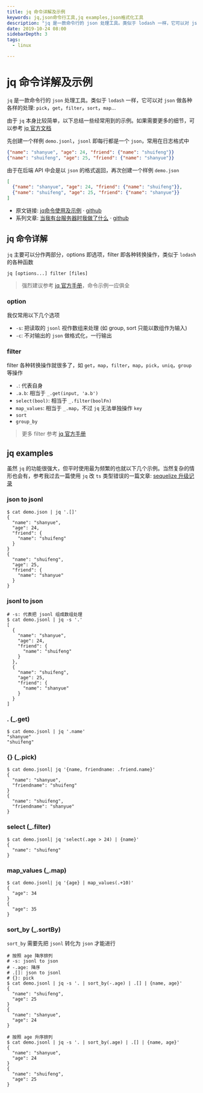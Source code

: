 ```yaml
---
title: jq 命令详解及示例
keywords: jq,json命令行工具,jq examples,json格式化工具
description: "jq 是一款命令行的 json 处理工具。类似于 lodash 一样，它可以对 json 做各种各样的处理，如 pick，get，filter，sort，map"
date: 2019-10-24 08:00
sidebarDepth: 3
tags:
  - linux

---
```


# jq 命令详解及示例

`jq` 是一款命令行的 `json` 处理工具。类似于 `lodash` 一样，它可以对 `json` 做各种各样的处理: `pick`，`get`，`filter`，`sort`，`map`...

由于 `jq` 本身比较简单，以下总结一些经常用到的示例。如果需要更多的细节，可以参考 [jq 官方文档](https://stedolan.github.io/jq/manual/)

先创建一个样例 `demo.jsonl`，`jsonl` 即每行都是一个 `json`，常用在日志格式中

```json
{"name": "shanyue", "age": 24, "friend": {"name": "shuifeng"}}
{"name": "shuifeng", "age": 25, "friend": {"name": "shanyue"}}
```

由于在后端 API 中会是以 `json` 的格式返回，再次创建一个样例 `demo.json`

```json
[
  {"name": "shanyue", "age": 24, "friend": {"name": "shuifeng"}},
  {"name": "shuifeng", "age": 25, "friend": {"name": "shanyue"}}
]
```

<!--more-->

+ 原文链接: [jq命令使用及示例](https://shanyue.tech/op/jq) · [github](https://github.com/shfshanyue/op-note/blob/master/jq.md)
+ 系列文章: [当我有台服务器时我做了什么](https://shanyue.tech/op) · [github](https://github.com/shfshanyue/op-note)

## jq 命令详解

`jq` 主要可以分作两部分，options 即选项，filter 即各种转换操作，类似于 `lodash` 的各种函数

```shell
jq [options...] filter [files]
```

> 强烈建议参考 [jq 官方手册](https://stedolan.github.io/jq/manual/)，命令示例一应俱全

### option

我仅常用以下几个选项

+ `-s`: 把读取的 `jsonl` 视作数组来处理 (如 group, sort 只能以数组作为输入)
+ `-c`: 不对输出的 `json` 做格式化，一行输出

### filter

filter 各种转换操作就很多了，如 `get`，`map`，`filter`，`map`，`pick`，`uniq`，`group` 等操作

+ `.`: 代表自身
+ `.a.b`: 相当于 `_.get(input, 'a.b')`
+ `select(bool)`: 相当于 `_.filter(boolFn)`
+ `map_values`: 相当于 `_.map`，不过 `jq` 无法单独操作 `key`
+ `sort`
+ `group_by`

> 更多 filter 参考 [jq 官方手册](https://stedolan.github.io/jq/manual/)

## jq examples

虽然 `jq` 的功能很强大，但平时使用最为频繁的也就以下几个示例。当然复杂的情形也会有，参考我过去一篇使用 `jq` 改 `ts` 类型错误的一篇文章: [sequelize 升级记录](https://shanyue.tech/post/sequelize-upgrade.html#_07-%E5%BD%92%E5%B9%B6%E4%B8%8E%E5%88%86%E7%B1%BB%EF%BC%8C%E9%80%90%E4%B8%AA%E5%87%BB%E7%A0%B4)

### json to jsonl

```shell
$ cat demo.json | jq '.[]'
{
  "name": "shanyue",
  "age": 24,
  "friend": {
    "name": "shuifeng"
  }
}
{
  "name": "shuifeng",
  "age": 25,
  "friend": {
    "name": "shanyue"
  }
}
```

### jsonl to json

```shell
# -s: 代表把 jsonl 组成数组处理
$ cat demo.jsonl | jq -s '.'
[
  {
    "name": "shanyue",
    "age": 24,
    "friend": {
      "name": "shuifeng"
    }
  },
  {
    "name": "shuifeng",
    "age": 25,
    "friend": {
      "name": "shanyue"
    }
  }
]
```

### . (_.get)

```shell
$ cat demo.jsonl | jq '.name'
"shanyue"
"shuifeng"
```

### {} (_.pick)

```shell
$ cat demo.jsonl| jq '{name, friendname: .friend.name}'
{
  "name": "shanyue",
  "friendname": "shuifeng"
}
{
  "name": "shuifeng",
  "friendname": "shanyue"
}
```

### select (_.filter)

```shell
$ cat demo.jsonl| jq 'select(.age > 24) | {name}'
{
  "name": "shuifeng"
}
```

### map_values (_.map)

```shell
$ cat demo.jsonl| jq '{age} | map_values(.+10)'
{
  "age": 34
}
{
  "age": 35
}
```

### sort_by (_.sortBy)

`sort_by` 需要先把 `jsonl` 转化为 `json` 才能进行

```shell
# 按照 age 降序排列
# -s: jsonl to json
# -.age: 降序
# .[]: json to jsonl
# {}: pick
$ cat demo.jsonl | jq -s '. | sort_by(-.age) | .[] | {name, age}'
{
  "name": "shuifeng",
  "age": 25
}
{
  "name": "shanyue",
  "age": 24
}

# 按照 age 升序排列
$ cat demo.jsonl | jq -s '. | sort_by(.age) | .[] | {name, age}'
{
  "name": "shanyue",
  "age": 24
}
{
  "name": "shuifeng",
  "age": 25
}
```
